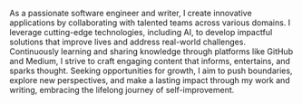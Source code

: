 As a passionate software engineer and writer, I create innovative applications by collaborating with talented teams across various domains. I leverage cutting-edge technologies, including AI, to develop impactful solutions that improve lives and address real-world challenges. Continuously learning and sharing knowledge through platforms like GitHub and Medium, I strive to craft engaging content that informs, entertains, and sparks thought. Seeking opportunities for growth, I aim to push boundaries, explore new perspectives, and make a lasting impact through my work and writing, embracing the lifelong journey of self-improvement.
